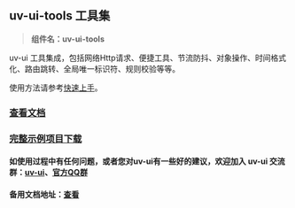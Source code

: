## uv-ui-tools 工具集

> **组件名：uv-ui-tools**

uv-ui 工具集成，包括网络Http请求、便捷工具、节流防抖、对象操作、时间格式化、路由跳转、全局唯一标识符、规则校验等等。

使用方法请参考[快速上手](https://www.uvui.cn/components/quickstart.html)。

### [查看文档](https://www.uvui.cn/js/intro.html)

### [完整示例项目下载](https://ext.dcloud.net.cn/plugin?name=uv-ui)

#### 如使用过程中有任何问题，或者您对uv-ui有一些好的建议，欢迎加入 uv-ui 交流群：<a href="https://ext.dcloud.net.cn/plugin?id=12287" target="_blank">uv-ui</a>、<a href="https://www.uvui.cn/components/addQQGroup.html" target="_blank">官方QQ群</a>

#### 备用文档地址：[查看](https://uvui.ppiyy.cn/js/intro.html)
